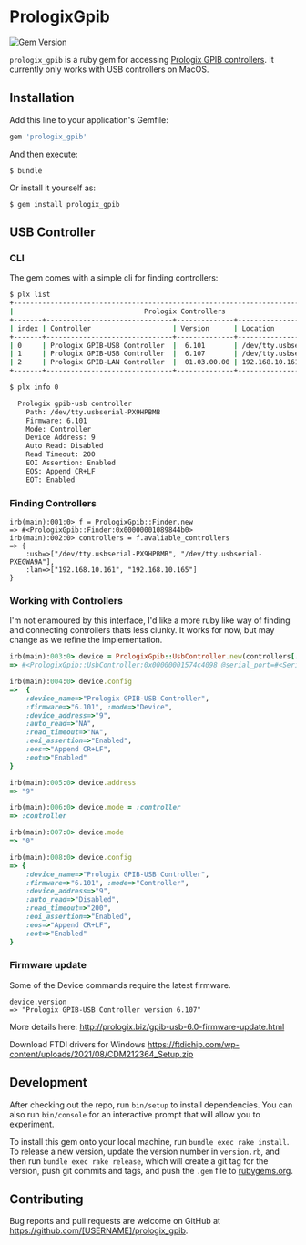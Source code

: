 # PrologixGpib

[![Gem Version](https://badge.fury.io/rb/prologix_gpib.svg)](https://rubygems.org/gems/prologix_gpib)

`prologix_gpib` is a ruby gem for accessing [Prologix GPIB controllers](http://prologix.biz/). It currently only works with USB controllers on MacOS.

## Installation

Add this line to your application's Gemfile:

```ruby
gem 'prologix_gpib'
```

And then execute:

    $ bundle

Or install it yourself as:

    $ gem install prologix_gpib

## USB Controller

### CLI

The gem comes with a simple cli for finding controllers:

```bash
$ plx list
+------------------------------------------------------------------------------------+
|                                Prologix Controllers                                |
+-------+-------------------------------+--------------+-----------------------------+
| index | Controller                    | Version      | Location                    |
+-------+-------------------------------+--------------+-----------------------------+
| 0     | Prologix GPIB-USB Controller  |  6.101       | /dev/tty.usbserial-PX9HPBMB |
| 1     | Prologix GPIB-USB Controller  |  6.107       | /dev/tty.usbserial-PXEGWA9A |
| 2     | Prologix GPIB-LAN Controller  |  01.03.00.00 | 192.168.10.161              |
+-------+-------------------------------+--------------+-----------------------------+

$ plx info 0

  Prologix gpib-usb controller
	Path: /dev/tty.usbserial-PX9HPBMB
	Firmware: 6.101
	Mode: Controller
	Device Address: 9
	Auto Read: Disabled
	Read Timeout: 200
	EOI Assertion: Enabled
	EOS: Append CR+LF
	EOT: Enabled

```

### Finding Controllers

```irb
irb(main):001:0> f = PrologixGpib::Finder.new
=> #<PrologixGpib::Finder:0x00000001089844b0>
irb(main):002:0> controllers = f.avaliable_controllers
=> {
	:usb=>["/dev/tty.usbserial-PX9HPBMB", "/dev/tty.usbserial-PXEGWA9A"],
	:lan=>["192.168.10.161", "192.168.10.165"]
}

```

### Working with Controllers

I'm not enamoured by this interface, I'd like a more ruby like way of finding and connecting controllers thats less clunky. It works for now, but may change as we refine the implementation.

```ruby
irb(main):003:0> device = PrologixGpib::UsbController.new(controllers[:usb][0])
=> #<PrologixGpib::UsbController:0x00000001574c4098 @serial_port=#<Serial:0x00000001574bfef8 @config=#<RubySerial::Posix::Termios:0x00000001574bf728>, @fd=9, @open=true>>

irb(main):004:0> device.config
=>  {
	:device_name=>"Prologix GPIB-USB Controller",
	:firmware=>"6.101", :mode=>"Device",
	:device_address=>"9",
	:auto_read=>"NA",
	:read_timeout=>"NA",
	:eoi_assertion=>"Enabled",
	:eos=>"Append CR+LF",
	:eot=>"Enabled"
}

irb(main):005:0> device.address
=> "9"

irb(main):006:0> device.mode = :controller
=> :controller

irb(main):007:0> device.mode
=> "0"

irb(main):008:0> device.config
=> {
	:device_name=>"Prologix GPIB-USB Controller",
	:firmware=>"6.101", :mode=>"Controller",
	:device_address=>"9",
	:auto_read=>"Disabled",
	:read_timeout=>"200",
	:eoi_assertion=>"Enabled",
	:eos=>"Append CR+LF",
	:eot=>"Enabled"
}
```

### Firmware update

Some of the Device commands require the latest firmware.

```irb
device.version
=> "Prologix GPIB-USB Controller version 6.107"
```

More details here:
http://prologix.biz/gpib-usb-6.0-firmware-update.html

Download FTDI drivers for Windows
https://ftdichip.com/wp-content/uploads/2021/08/CDM212364_Setup.zip

## Development

After checking out the repo, run `bin/setup` to install dependencies. You can also run `bin/console` for an interactive prompt that will allow you to experiment.

To install this gem onto your local machine, run `bundle exec rake install`. To release a new version, update the version number in `version.rb`, and then run `bundle exec rake release`, which will create a git tag for the version, push git commits and tags, and push the `.gem` file to [rubygems.org](https://rubygems.org).

## Contributing

Bug reports and pull requests are welcome on GitHub at https://github.com/[USERNAME]/prologix_gpib.
